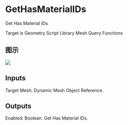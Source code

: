 # GetHasMaterialIDs

Get Has Material IDs

Target is Geometry Script Library Mesh Query Functions

## 图示

![]($-20221218-19114587.png)

## Inputs

Target Mesh: Dynamic Mesh Object Reference.  

## Outputs

Enabled: Boolean. Get Has Material IDs.

